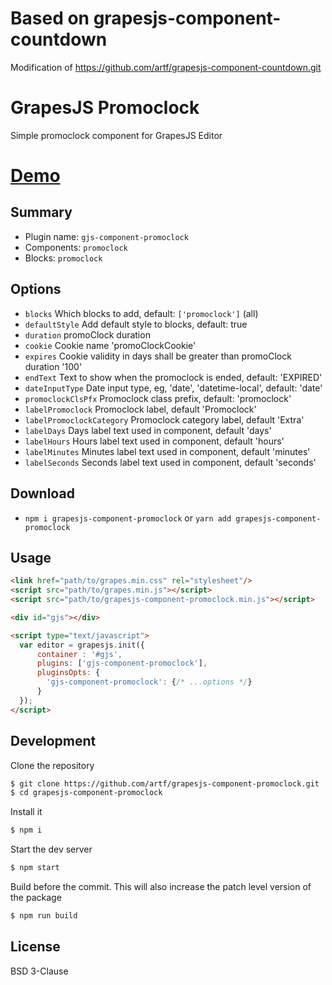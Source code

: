 # Based on grapesjs-component-countdown
Modification of https://github.com/artf/grapesjs-component-countdown.git

# GrapesJS Promoclock

Simple promoclock component for GrapesJS Editor

# [Demo](http://grapesjs.com/demo.html)





## Summary

* Plugin name: `gjs-component-promoclock`
* Components: `promoclock`
* Blocks: `promoclock`





## Options

* `blocks` Which blocks to add, default: `['promoclock']` (all)
* `defaultStyle` Add default style to blocks, default: true
* `duration` promoClock duration
* `cookie` Cookie name 'promoClockCookie'
* `expires` Cookie validity in days shall be greater than promoClock duration '100'
* `endText` Text to show when the promoclock is ended, default: 'EXPIRED'
* `dateInputType` Date input type, eg, 'date', 'datetime-local', default: 'date'
* `promoclockClsPfx` Promoclock class prefix, default: 'promoclock'
* `labelPromoclock` Promoclock label, default 'Promoclock'
* `labelPromoclockCategory` Promoclock category label, default 'Extra'
* `labelDays` Days label text used in component, default 'days'
* `labelHours` Hours label text used in component, default 'hours'
* `labelMinutes` Minutes label text used in component, default 'minutes'
* `labelSeconds` Seconds label text used in component, default 'seconds'





## Download

* `npm i grapesjs-component-promoclock` or `yarn add grapesjs-component-promoclock`





## Usage

```html
<link href="path/to/grapes.min.css" rel="stylesheet"/>
<script src="path/to/grapes.min.js"></script>
<script src="path/to/grapesjs-component-promoclock.min.js"></script>

<div id="gjs"></div>

<script type="text/javascript">
  var editor = grapesjs.init({
      container : '#gjs',
      plugins: ['gjs-component-promoclock'],
      pluginsOpts: {
        'gjs-component-promoclock': {/* ...options */}
      }
  });
</script>
```





## Development

Clone the repository

```sh
$ git clone https://github.com/artf/grapesjs-component-promoclock.git
$ cd grapesjs-component-promoclock
```

Install it

```sh
$ npm i
```

Start the dev server

```sh
$ npm start
```

Build before the commit. This will also increase the patch level version of the package

```sh
$ npm run build
```





## License

BSD 3-Clause
